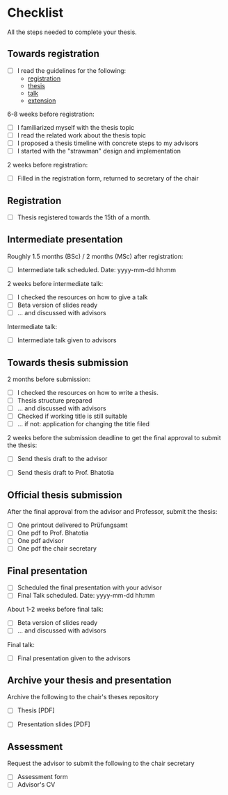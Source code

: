 # Checklist

All the steps needed to complete your thesis.

## Towards registration

* [ ] I read the guidelines for the following:
    - [registration](registration/REGISTER-README.md)
    - [thesis](thesis/THESIS-README.md)
    - [talk](talk/TALK-README.md)
    - [extension](extension/EXTEND-README.md)
    
6-8 weeks before registration:
* [ ] I familiarized myself with the thesis topic
* [ ] I read the related work about the thesis topic
* [ ] I proposed a thesis timeline with concrete steps to my advisors
* [ ] I started with the "strawman" design and implementation

2 weeks before registration:
* [ ] Filled in the registration form, returned to secretary of the chair

## Registration

* [ ] Thesis registered towards the 15th of a month.

## Intermediate presentation

Roughly 1.5 months (BSc) / 2 months (MSc) after registration:
* [ ] Intermediate talk scheduled. Date: yyyy-mm-dd hh:mm

2 weeks before intermediate talk:
* [ ] I checked the resources on how to give a talk
* [ ] Beta version of slides ready
* [ ] ... and discussed with advisors

Intermediate talk:
* [ ] Intermediate talk given to advisors

## Towards thesis submission

2 months before submission:
* [ ] I checked the resources on how to write a thesis.
* [ ] Thesis structure prepared
* [ ] ... and discussed with advisors
* [ ] Checked if working title is still suitable
* [ ] ... if not: application for changing the title filed

2 weeks before the submission deadline to get the final approval to submit the thesis:
* [ ] Send thesis draft to the advisor
* [ ] Send thesis draft to Prof. Bhatotia


## Official thesis submission

After the final approval from the advisor and Professor, submit the thesis:
* [ ] One printout delivered to Prüfungsamt
* [ ] One pdf to Prof. Bhatotia
* [ ] One pdf advisor
* [ ] One pdf the chair secretary

## Final presentation

* [ ] Scheduled the final presentation with your advisor
* [ ] Final Talk scheduled. Date: yyyy-mm-dd hh:mm

About 1-2 weeks before final talk:
* [ ] Beta version of slides ready
* [ ] ... and discussed with advisors

Final talk:
* [ ] Final presentation given to the advisors


## Archive your thesis and presentation

Archive the following  to the chair's theses repository
* [ ] Thesis [PDF]
* [ ] Presentation slides [PDF]


## Assessment

Request the advisor to submit the following to the chair secretary
* [ ] Assessment form
* [ ] Advisor's CV
